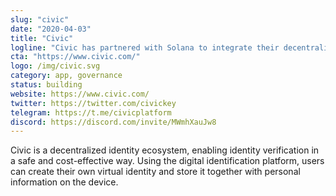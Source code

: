 ```yaml
---
slug: "civic"
date: "2020-04-03"
title: "Civic"
logline: "Civic has partnered with Solana to integrate their decentralised identity solution. The solution is targeted at providing low-cost, scalable identity management in emerging economies that lack the infrastructure."
cta: "https://www.civic.com/"
logo: /img/civic.svg
category: app, governance
status: building
website: https://www.civic.com/
twitter: https://twitter.com/civickey
telegram: https://t.me/civicplatform
discord: https://discord.com/invite/MWmhXauJw8
---
```


Civic is a decentralized identity ecosystem, enabling identity verification in a safe and cost-effective way. Using the digital identification platform, users can create their own virtual identity and store it together with personal information on the device.
